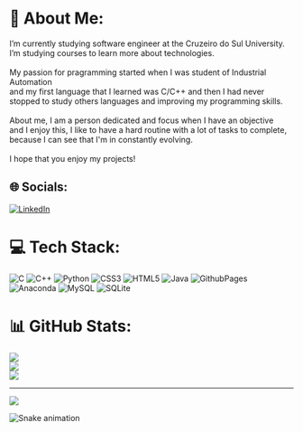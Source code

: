 # 💫 About Me:
 I’m currently studying software engineer at the Cruzeiro do Sul University.<br> I’m studying courses to learn more about technologies.<br><br> My passion for pragramming started when I was student of Industrial Automation<br>and my first language that I learned was C/C++ and then I had never<br>stopped to study others languages and improving my programming skills.<br><br>About me, I am a person dedicated and focus when I have an objective<br>and I enjoy this, I like to have a hard routine with a lot of tasks to complete,<br>because I can see that I'm in constantly evolving.<br><br>I hope that you enjoy my projects!


## 🌐 Socials:
[![LinkedIn](https://img.shields.io/badge/LinkedIn-%230077B5.svg?logo=linkedin&logoColor=white)](https://linkedin.com/in/https://www.linkedin.com/in/gustavo-almeida-82a897205/) 

# 💻 Tech Stack:
![C](https://img.shields.io/badge/c-%2300599C.svg?style=for-the-badge&logo=c&logoColor=white) ![C++](https://img.shields.io/badge/c++-%2300599C.svg?style=for-the-badge&logo=c%2B%2B&logoColor=white) ![Python](https://img.shields.io/badge/python-3670A0?style=for-the-badge&logo=python&logoColor=ffdd54) ![CSS3](https://img.shields.io/badge/css3-%231572B6.svg?style=for-the-badge&logo=css3&logoColor=white) ![HTML5](https://img.shields.io/badge/html5-%23E34F26.svg?style=for-the-badge&logo=html5&logoColor=white) ![Java](https://img.shields.io/badge/java-%23ED8B00.svg?style=for-the-badge&logo=openjdk&logoColor=white) ![GithubPages](https://img.shields.io/badge/github%20pages-121013?style=for-the-badge&logo=github&logoColor=white) ![Anaconda](https://img.shields.io/badge/Anaconda-%2344A833.svg?style=for-the-badge&logo=anaconda&logoColor=white) ![MySQL](https://img.shields.io/badge/mysql-%2300000f.svg?style=for-the-badge&logo=mysql&logoColor=white) ![SQLite](https://img.shields.io/badge/sqlite-%2307405e.svg?style=for-the-badge&logo=sqlite&logoColor=white)
# 📊 GitHub Stats:
![](https://github-readme-stats.vercel.app/api?username=gsilva1602&theme=blueberry&hide_border=false&include_all_commits=false&count_private=false)<br/>
![](https://github-readme-streak-stats.herokuapp.com/?user=gsilva1602&theme=blueberry&hide_border=false)<br/>
![](https://github-readme-stats.vercel.app/api/top-langs/?username=gsilva1602&theme=blueberry&hide_border=false&include_all_commits=false&count_private=false&layout=compact)

---
[![](https://visitcount.itsvg.in/api?id=gsilva1602&icon=4&color=0)](https://visitcount.itsvg.in)

![Snake animation](https://github.com/gsilva1602/gsilva1602/blob/output/github-contribution-grid-snake.svg)
